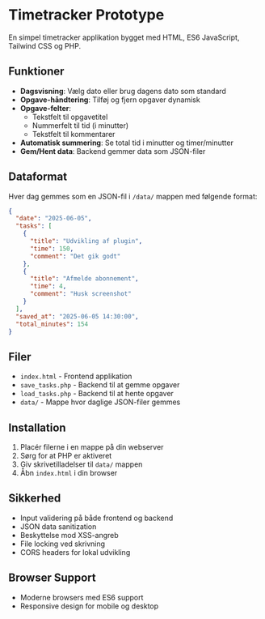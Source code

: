 # Timetracker Prototype

En simpel timetracker applikation bygget med HTML, ES6 JavaScript, Tailwind CSS og PHP.

## Funktioner

- **Dagsvisning**: Vælg dato eller brug dagens dato som standard
- **Opgave-håndtering**: Tilføj og fjern opgaver dynamisk
- **Opgave-felter**: 
  - Tekstfelt til opgavetitel
  - Nummerfelt til tid (i minutter)
  - Tekstfelt til kommentarer
- **Automatisk summering**: Se total tid i minutter og timer/minutter
- **Gem/Hent data**: Backend gemmer data som JSON-filer

## Dataformat

Hver dag gemmes som en JSON-fil i `/data/` mappen med følgende format:

```json
{
  "date": "2025-06-05",
  "tasks": [
    {
      "title": "Udvikling af plugin",
      "time": 150,
      "comment": "Det gik godt"
    },
    {
      "title": "Afmelde abonnement", 
      "time": 4,
      "comment": "Husk screenshot"
    }
  ],
  "saved_at": "2025-06-05 14:30:00",
  "total_minutes": 154
}
```

## Filer

- `index.html` - Frontend applikation
- `save_tasks.php` - Backend til at gemme opgaver
- `load_tasks.php` - Backend til at hente opgaver
- `data/` - Mappe hvor daglige JSON-filer gemmes

## Installation

1. Placér filerne i en mappe på din webserver
2. Sørg for at PHP er aktiveret
3. Giv skrivetilladelser til `data/` mappen
4. Åbn `index.html` i din browser

## Sikkerhed

- Input validering på både frontend og backend
- JSON data sanitization
- Beskyttelse mod XSS-angreb
- File locking ved skrivning
- CORS headers for lokal udvikling

## Browser Support

- Moderne browsers med ES6 support
- Responsive design for mobile og desktop
